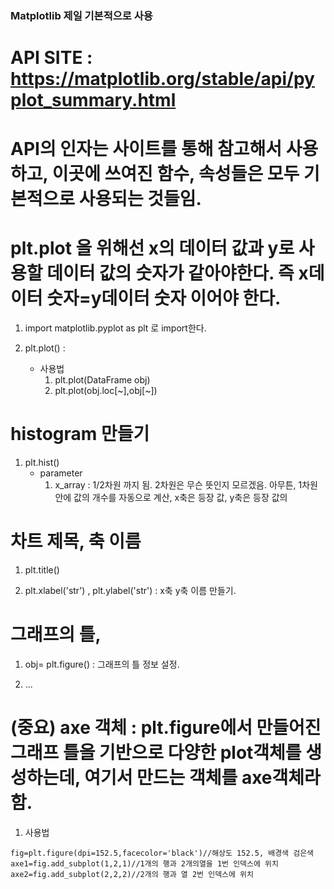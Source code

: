### Matplotlib 제일 기본적으로 사용
# API SITE : https://matplotlib.org/stable/api/pyplot_summary.html
# API의 인자는 사이트를 통해 참고해서 사용하고, 이곳에 쓰여진 함수, 속성들은 모두 기본적으로 사용되는 것들임.
# plt.plot 을 위해선 x의 데이터 값과 y로 사용할 데이터 값의 숫자가 같아야한다. 즉 x데이터 숫자=y데이터 숫자 이어야 한다.
1. import matplotlib.pyplot as plt 로 import한다.

2. plt.plot() : 
    - 사용법
        1. plt.plot(DataFrame obj)
        2. plt.plot(obj.loc[~],obj[~])
# histogram 만들기
1. plt.hist()
    - parameter
        1. x_array : 1/2차원 까지 됨. 2차원은 무슨 뜻인지 모르겠음. 아무튼, 1차원 안에 값의 개수를 자동으로 계산, x축은 등장 값, y축은 등장 값의 
# 차트 제목, 축 이름
1. plt.title()

2. plt.xlabel('str') , plt.ylabel('str') : x축 y축 이름 만들기.

# 그래프의 틀, 

1. obj= plt.figure() : 그래프의 틀 정보 설정.

2. ...

# (중요) axe 객체 : plt.figure에서 만들어진 그래프 틀을 기반으로 다양한 plot객체를 생성하는데, 여기서 만드는 객체를 axe객체라 함.
1. 사용법
```
fig=plt.figure(dpi=152.5,facecolor='black')//해상도 152.5, 배경색 검은색
axe1=fig.add_subplot(1,2,1)//1개의 행과 2개의열을 1번 인덱스에 위치
axe2=fig.add_subplot(2,2,2)//2개의 행과 열 2번 인덱스에 위치
```
